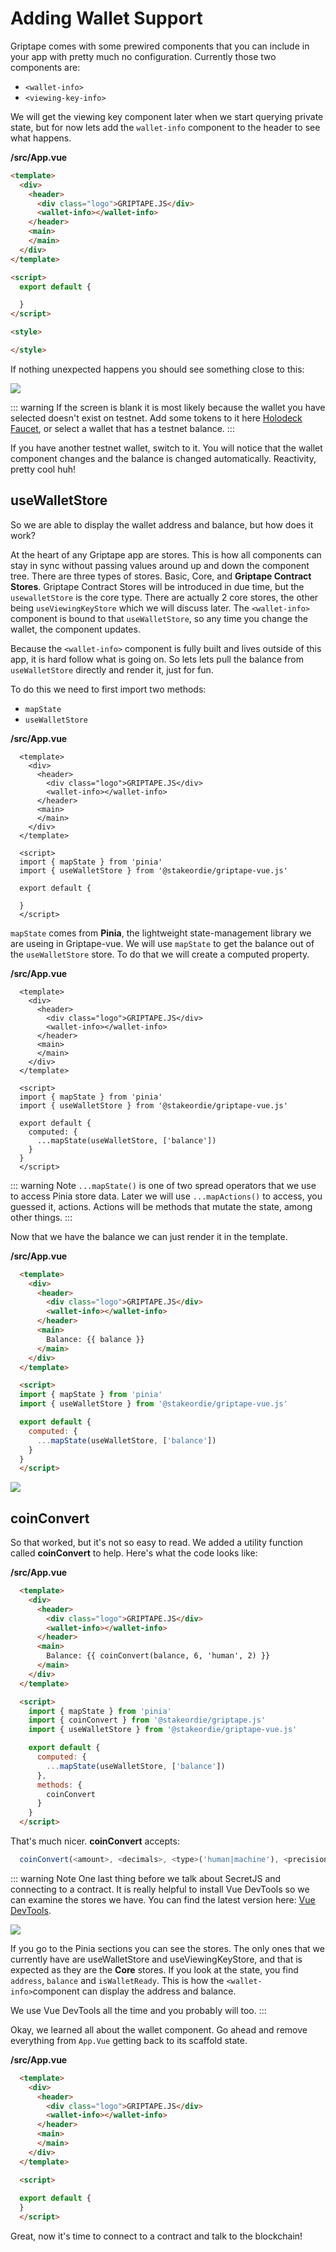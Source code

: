 # Adding Wallet Support

Griptape comes with some prewired components that you can include in your app with pretty much no configuration. Currently those two components are:

- `<wallet-info>`
- `<viewing-key-info>`

We will get the viewing key component later when we start querying private state, but for now lets add the `wallet-info` component to the header to see what happens.

**/src/App.vue**
```html {2-9}
<template>
  <div>
    <header>
      <div class="logo">GRIPTAPE.JS</div>
      <wallet-info></wallet-info>
    </header>
    <main>
    </main>
  </div>
</template>

<script>
  export default {

  }
</script>

<style>

</style>
```

If nothing unexpected happens you should see something close to this:

![](/wallet-working.png)

::: warning
If the screen is blank it is most likely because the wallet you have selected doesn't exist on testnet. Add some tokens to it here [Holodeck Faucet](https://faucet.secrettestnet.io/), or select a wallet that has a testnet balance.
:::

If you have another testnet wallet, switch to it. You will notice that the wallet component changes and the balance is changed automatically. Reactivity, pretty cool huh!

## useWalletStore

So we are able to display the wallet address and balance, but how does it work?

At the heart of any Griptape app are stores. This is how all components can stay in sync without passing values around up and down the component tree. There are three types of stores. Basic, Core, and **Griptape Contract Stores**. Griptape Contract Stores will be introduced in due time, but the `usewalletStore` is the core type. There are actually 2 core stores, the other being `useViewingKeyStore` which we will discuss later. The `<wallet-info>` component is bound to that `useWalletStore`, so any time you change the wallet, the component updates.

Because the `<wallet-info>` component is fully built and lives outside of this app, it is hard follow what is going on. So lets lets pull the balance from `useWalletStore` directly and render it, just for fun.

To do this we need to first import two methods:
- `mapState`
- `useWalletStore`

**/src/App.vue**
```html{13-14}
  <template>
    <div>
      <header>
        <div class="logo">GRIPTAPE.JS</div>
        <wallet-info></wallet-info>
      </header>
      <main>
      </main>
    </div>
  </template>

  <script>
  import { mapState } from 'pinia'
  import { useWalletStore } from '@stakeordie/griptape-vue.js'

  export default {
    
  }
  </script>
```

`mapState` comes from **Pinia**, the lightweight state-management library we are useing in Griptape-vue. We will use `mapState` to get the balance out of the `useWalletStore` store. To do that we will create a computed property.


**/src/App.vue**
```html{17-19}
  <template>
    <div>
      <header>
        <div class="logo">GRIPTAPE.JS</div>
        <wallet-info></wallet-info>
      </header>
      <main>
      </main>
    </div>
  </template>

  <script>
  import { mapState } from 'pinia'
  import { useWalletStore } from '@stakeordie/griptape-vue.js'

  export default {
    computed: {
      ...mapState(useWalletStore, ['balance'])
    }
  }
  </script>
```

::: warning Note
`...mapState()` is one of two spread operators that we use to access Pinia store data. Later we will use `...mapActions()` to access, you guessed it, actions. Actions will be methods that mutate the state, among other things.
:::

Now that we have the balance we can just render it in the template.

**/src/App.vue**
```html {8}
  <template>
    <div>
      <header>
        <div class="logo">GRIPTAPE.JS</div>
        <wallet-info></wallet-info>
      </header>
      <main>
        Balance: {{ balance }}
      </main>
    </div>
  </template>

  <script>
  import { mapState } from 'pinia'
  import { useWalletStore } from '@stakeordie/griptape-vue.js'

  export default {
    computed: {
      ...mapState(useWalletStore, ['balance'])
    }
  }
  </script>
```

![](/tutorial/wallet-support/balance-machine.png)

## coinConvert

So that worked, but it's not so easy to read. We added a utility function called **coinConvert** to help. Here's what the code looks like:

**/src/App.vue**
```html {8,15,22-24}
  <template>
    <div>
      <header>
        <div class="logo">GRIPTAPE.JS</div>
        <wallet-info></wallet-info>
      </header>
      <main>
        Balance: {{ coinConvert(balance, 6, 'human', 2) }}
      </main>
    </div>
  </template>

  <script>
    import { mapState } from 'pinia'
    import { coinConvert } from '@stakeordie/griptape.js'
    import { useWalletStore } from '@stakeordie/griptape-vue.js'

    export default {
      computed: {
        ...mapState(useWalletStore, ['balance'])
      },
      methods: {
        coinConvert
      }
    }
  </script>
```

That's much nicer. **coinConvert** accepts:
```javascript
  coinConvert(<amount>, <decimals>, <type>('human|machine'), <precision>)
```

::: warning Note
One last thing before we talk about SecretJS and connecting to a contract. It is really helpful to install Vue DevTools so we can examine the stores we have. You can find the latest version here: [Vue DevTools](https://chrome.google.com/webstore/detail/vuejs-devtools/ljjemllljcmogpfapbkkighbhhppjdbg?hl=en).

![](/tutorial/wallet-support/vue-devtools.png)

If you go to the Pinia sections you can see the stores. The only ones that we currently have are useWalletStore and useViewingKeyStore, and that is expected as they are the **Core** stores. If you look at the state, you find `address`, `balance` and `isWalletReady`. This is how the `<wallet-info>`component can display the address and balance.

We use Vue DevTools all the time and you probably will too. 
:::

Okay, we learned all about the wallet component. Go ahead and remove everything from `App.Vue` getting back to its scaffold state.


**/src/App.vue**
```html
  <template>
    <div>
      <header>
        <div class="logo">GRIPTAPE.JS</div>
        <wallet-info></wallet-info>
      </header>
      <main>
      </main>
    </div>
  </template>

  <script>
  
  export default {
  }
  </script>
```

Great, now it's time to connect to a contract and talk to the blockchain!